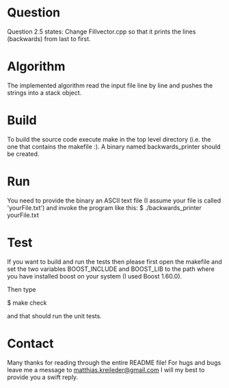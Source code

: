 Question
========

Question 2.5 states: Change Fillvector.cpp so that it prints the lines (backwards) from last to first.

Algorithm
=========

The implemented algorithm read the input file line by line and pushes the strings into a stack<string> object.

Build
=====

To build the source code execute make in the top level directory (i.e. the one that contains the makefile :).
A binary named backwards_printer should be created.

Run
===

You need to provide the binary an ASCII text file (I assume your file is called 'yourFile.txt') and invoke the program like this: 
$ ./backwards_printer yourFile.txt

Test
====

If you want to build and run the tests then please first open the makefile and set the two variables BOOST_INCLUDE and BOOST_LIB to the path where you have installed
boost on your system (I used Boost 1.60.0).

Then type

$ make check

and that should run the unit tests.

Contact
=======

Many thanks for reading through the entire README file! For hugs and bugs leave me a message to matthias.kreileder@gmail.com I will my best to provide you a swift reply.

